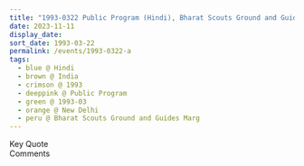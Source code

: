 ```yaml
---
title: "1993-0322 Public Program (Hindi), Bharat Scouts Ground and Guides Marg, Nizamuddin, National Zoological Park, Sundar Nagar, New Delhi, India"
date: 2023-11-11
display_date: 
sort_date: 1993-03-22
permalink: /events/1993-0322-a
tags:
  - blue @ Hindi
  - brown @ India
  - crimson @ 1993
  - deeppink @ Public Program
  - green @ 1993-03
  - orange @ New Delhi
  - peru @ Bharat Scouts Ground and Guides Marg
---
```


<wave-list>
  <list-title color="green" width="75">Key Quote</list-title>
  <list-item color="BlanchedAlmond"  width="200"></list-item>
  <list-item color="Lavender"></list-item>
  <list-item color="BlanchedAlmond"></list-item>
</wave-list>

<br>

<wave-list>
  <list-title color="green" width="75">Comments</list-title>
  <list-item color="BlanchedAlmond"  width="200"></list-item>
  <list-item color="Lavender"></list-item>
  <list-item color="BlanchedAlmond"></list-item>
</wave-list>